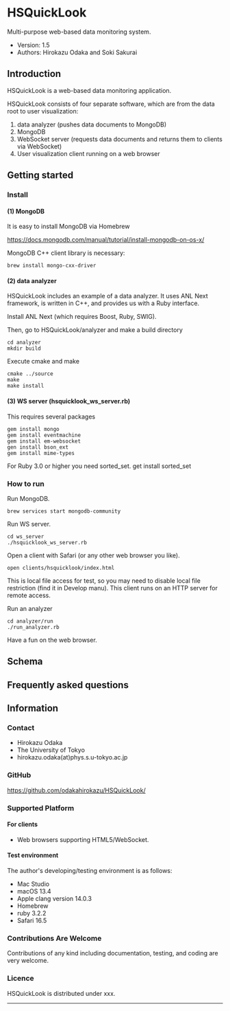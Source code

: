 HSQuickLook
========================================

Multi-purpose web-based data monitoring system.

- Version: 1.5
- Authors: Hirokazu Odaka and Soki Sakurai


## Introduction

HSQuickLook is a web-based data monitoring application.

HSQuickLook consists of four separate software, which are from the data root to user visualization:

1. data analyzer (pushes data documents to MongoDB)
2. MongoDB
3. WebSocket server (requests data documents and returns them to clients via WebSocket)
4. User visualization client running on a web browser

## Getting started

### Install

#### (1) MongoDB

It is easy to install MongoDB via Homebrew

https://docs.mongodb.com/manual/tutorial/install-mongodb-on-os-x/

MongoDB C++ client library is necessary:

    brew install mongo-cxx-driver

#### (2) data analyzer

HSQuickLook includes an example of a data analyzer. It uses ANL Next framework, is written in C++, and provides us with a Ruby interface.

Install ANL Next (which requires Boost, Ruby, SWIG).

Then, go to HSQuickLook/analyzer and make a build directory

    cd analyzer
    mkdir build

Execute cmake and make

    cmake ../source
    make
    make install

#### (3) WS server (hsquicklook_ws_server.rb)

This requires several packages

    gem install mongo
    gem install eventmachine
    gem install em-websocket
    gen install bson_ext
    gem install mime-types

For Ruby 3.0 or higher you need sorted_set.
    get install sorted_set

### How to run

Run MongoDB.

    brew services start mongodb-community

Run WS server.

    cd ws_server
    ./hsquicklook_ws_server.rb

Open a client with Safari (or any other web browser you like).

    open clients/hsquicklook/index.html

This is local file access for test, so you may need to disable local file restriction (find it in Develop manu).
This client runs on an HTTP server for remote access.

Run an analyzer

    cd analyzer/run
    ./run_analyzer.rb

Have a fun on the web browser.

## Schema

## Frequently asked questions

## Information

### Contact

- Hirokazu Odaka 
- The University of Tokyo
- hirokazu.odaka(at)phys.s.u-tokyo.ac.jp

### GitHub

https://github.com/odakahirokazu/HSQuickLook/

### Supported Platform

#### For clients

- Web browsers supporting HTML5/WebSocket.

#### Test environment

The author's developing/testing environment is as follows:
- Mac Studio
- macOS 13.4
- Apple clang version 14.0.3
- Homebrew
- ruby 3.2.2
- Safari 16.5

### Contributions Are Welcome

Contributions of any kind including documentation, testing, and coding are very
welcome.

### Licence

HSQuickLook is distributed under xxx.

****************************************
